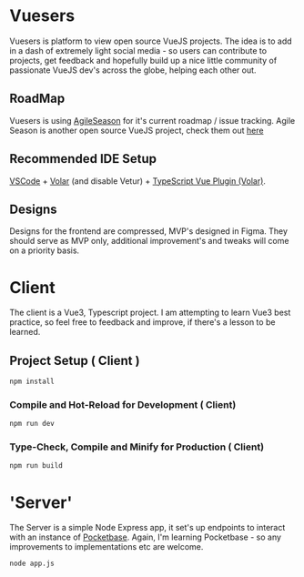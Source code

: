# Vuesers
Vuesers is platform to view open source VueJS projects.
The idea is to add in a dash of extremely light social media - so users can contribute to projects, get feedback and hopefully build up a nice little community of passionate VueJS dev's across the globe, helping each other out.


## RoadMap
Vuesers is using [AgileSeason](https://agileseason.com/#/shared/board/d6594af8828cfd9b519f4bd536c8a828) for it's current roadmap / issue tracking. Agile Season is another open source VueJS project, check them out [here](https://github.com/agileseason/agileseason)

## Recommended IDE Setup

[VSCode](https://code.visualstudio.com/) + [Volar](https://marketplace.visualstudio.com/items?itemName=Vue.volar) (and disable Vetur) + [TypeScript Vue Plugin (Volar)](https://marketplace.visualstudio.com/items?itemName=Vue.vscode-typescript-vue-plugin).


## Designs
Designs for the frontend are compressed, MVP's designed in Figma. They should serve as MVP only, additional improvement's and tweaks will come on a priority basis. 


# Client
The client is a Vue3, Typescript project. I am attempting to learn Vue3 best practice, so feel free to feedback and improve, if there's a lesson to be learned.
## Project Setup ( Client )

```sh
npm install
```

### Compile and Hot-Reload for Development ( Client)

```sh
npm run dev
```

### Type-Check, Compile and Minify for Production ( Client)

```sh
npm run build
```

# 'Server'
The Server is a simple Node Express app, it set's up endpoints to interact with an instance of [Pocketbase](https://github.com/pocketbase/pocketbase). Again, I'm learning Pocketbase - so any improvements to implementations etc are welcome.

```sh
node app.js
```



